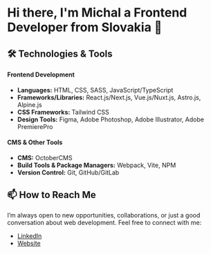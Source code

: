 # Hi there, I'm Michal a Frontend Developer from Slovakia 👋

## 🛠️ Technologies & Tools

#### Frontend Development
- **Languages:** HTML, CSS, SASS, JavaScript/TypeScript
- **Frameworks/Libraries:** React.js/Next.js, Vue.js/Nuxt.js, Astro.js, Alpine.js
- **CSS Frameworks:** Tailwind CSS
- **Design Tools:** Figma, Adobe Photoshop, Adobe Illustrator, Adobe PremierePro

#### CMS & Other Tools
- **CMS:** OctoberCMS
- **Build Tools & Package Managers:** Webpack, Vite, NPM
- **Version Control:** Git, GitHub/GitLab

## 📫 How to Reach Me

I’m always open to new opportunities, collaborations, or just a good conversation about web development. Feel free to connect with me:

- [LinkedIn](https://www.linkedin.com/in/michal-valo-421762237/)
- [Website](https://myzo.sk)
